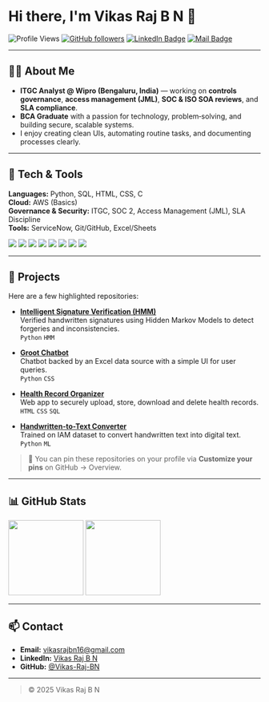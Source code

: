 # Hi there, I'm Vikas Raj B N 👋

![Profile Views](https://komarev.com/ghpvc/?username=Vikas-Raj-BN&style=flat)
[![GitHub followers](https://img.shields.io/github/followers/Vikas-Raj-BN?label=Follow&style=flat)](https://github.com/Vikas-Raj-BN)
[![LinkedIn Badge](https://img.shields.io/badge/LinkedIn-Vikas%20Raj%20B%20N-blue?logo=linkedin&logoColor=white)](https://www.linkedin.com/in/vikas-raj-b-n-3835ab239/)
[![Mail Badge](https://img.shields.io/badge/Gmail-vikasrajbn16%40gmail.com-red?logo=gmail&logoColor=white)](mailto:vikasrajbn16@gmail.com)

---

## 👨‍💼 About Me
- **ITGC Analyst @ Wipro (Bengaluru, India)** — working on **controls governance**, **access management (JML)**, **SOC & ISO SOA reviews**, and **SLA compliance**.  
- **BCA Graduate** with a passion for technology, problem‑solving, and building secure, scalable systems.  
- I enjoy creating clean UIs, automating routine tasks, and documenting processes clearly.

---

## 🔧 Tech & Tools
**Languages:** Python, SQL, HTML, CSS, C  
**Cloud:** AWS (Basics)  
**Governance & Security:** ITGC, SOC 2, Access Management (JML), SLA Discipline  
**Tools:** ServiceNow, Git/GitHub, Excel/Sheets

<p>
  <img src="https://img.shields.io/badge/Python-3776AB?logo=python&logoColor=white" />
  <img src="https://img.shields.io/badge/SQL-4479A1?logo=mysql&logoColor=white" />
  <img src="https://img.shields.io/badge/HTML5-E34F26?logo=html5&logoColor=white" />
  <img src="https://img.shields.io/badge/CSS3-1572B6?logo=css3&logoColor=white" />
  <img src="https://img.shields.io/badge/C-00599C?logo=c&logoColor=white" />
  <img src="https://img.shields.io/badge/AWS-Basics-232F3E?logo=amazon-aws&logoColor=FF9900" />
  <img src="https://img.shields.io/badge/ServiceNow-1DB954?logo=servicenow&logoColor=white" />
  <img src="https://img.shields.io/badge/GitHub-181717?logo=github&logoColor=white" />
</p>

---

## 🚀 Projects
Here are a few highlighted repositories:

- **[Intelligent Signature Verification (HMM)](https://github.com/Vikas-Raj-BN/Intelligent-signature-verificarion)**  
  Verified handwritten signatures using Hidden Markov Models to detect forgeries and inconsistencies.  
  `Python` `HMM`

- **[Groot Chatbot](https://github.com/Vikas-Raj-BN/Groot-Chatbot)**  
  Chatbot backed by an Excel data source with a simple UI for user queries.  
  `Python` `CSS`

- **[Health Record Organizer](https://github.com/Vikas-Raj-BN/Health-record-organizer)**  
  Web app to securely upload, store, download and delete health records.  
  `HTML` `CSS` `SQL`

- **[Handwritten-to-Text Converter](https://github.com/Vikas-Raj-BN/Handwritten-to-text-converter)**  
  Trained on IAM dataset to convert handwritten text into digital text.  
  `Python` `ML`

> 🔗 You can pin these repositories on your profile via **Customize your pins** on GitHub → Overview.

---

## 📊 GitHub Stats
<p>
  <img src="https://github-readme-stats.vercel.app/api?username=Vikas-Raj-BN&show_icons=true&hide_title=true" height="150" />
  <img src="https://github-readme-stats.vercel.app/api/top-langs/?username=Vikas-Raj-BN&layout=compact" height="150" />
</p>

---

## 📫 Contact
- **Email:** [vikasrajbn16@gmail.com](mailto:vikasrajbn16@gmail.com)  
- **LinkedIn:** [Vikas Raj B N](https://www.linkedin.com/in/vikas-raj-b-n-3835ab239/)  
- **GitHub:** [@Vikas-Raj-BN](https://github.com/Vikas-Raj-BN)

---


> © 2025 Vikas Raj B N

